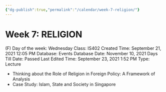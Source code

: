 ```yaml
---
{"dg-publish":true,"permalink":"/calendar/week-7-religion/"}
---
```


# Week 7: RELIGION

(F) Day of the week: Wednesday
Class: IS402
Created Time: September 21, 2021 12:05 PM
Database: Events Database
Date: November 10, 2021
Days Till Date: Passed
Last Edited Time: September 23, 2021 1:52 PM
Type: Lecture

- Thinking about the Role of Religion in Foreign Policy: A Framework of Analysis
- Case Study: Islam, State and Society in Singapore
